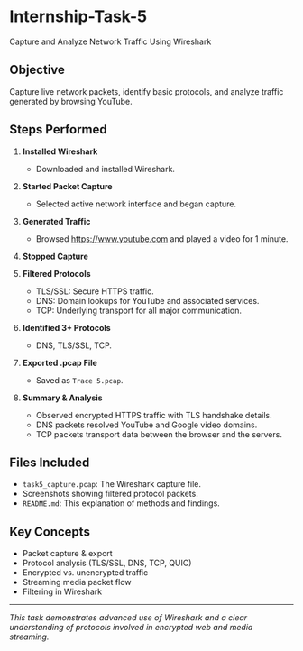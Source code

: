 # Internship-Task-5
Capture and Analyze Network Traffic Using Wireshark

## Objective

Capture live network packets, identify basic protocols, and analyze traffic generated by browsing YouTube.

## Steps Performed

1. **Installed Wireshark**
   - Downloaded and installed Wireshark.

2. **Started Packet Capture**
   - Selected active network interface and began capture.

3. **Generated Traffic**
   - Browsed https://www.youtube.com and played a video for 1 minute.

4. **Stopped Capture**

5. **Filtered Protocols**
   - TLS/SSL: Secure HTTPS traffic.
   - DNS: Domain lookups for YouTube and associated services.
   - TCP: Underlying transport for all major communication.

6. **Identified 3+ Protocols**
   - DNS, TLS/SSL, TCP.

7. **Exported .pcap File**
   - Saved as `Trace 5.pcap`.

8. **Summary & Analysis**
   - Observed encrypted HTTPS traffic with TLS handshake details.
   - DNS packets resolved YouTube and Google video domains.
   - TCP packets transport data between the browser and the servers.

## Files Included

- `task5_capture.pcap`: The Wireshark capture file.
- Screenshots showing filtered protocol packets.
- `README.md`: This explanation of methods and findings.

## Key Concepts

- Packet capture & export
- Protocol analysis (TLS/SSL, DNS, TCP, QUIC)
- Encrypted vs. unencrypted traffic
- Streaming media packet flow
- Filtering in Wireshark

---

*This task demonstrates advanced use of Wireshark and a clear understanding of protocols involved in encrypted web and media streaming.*
